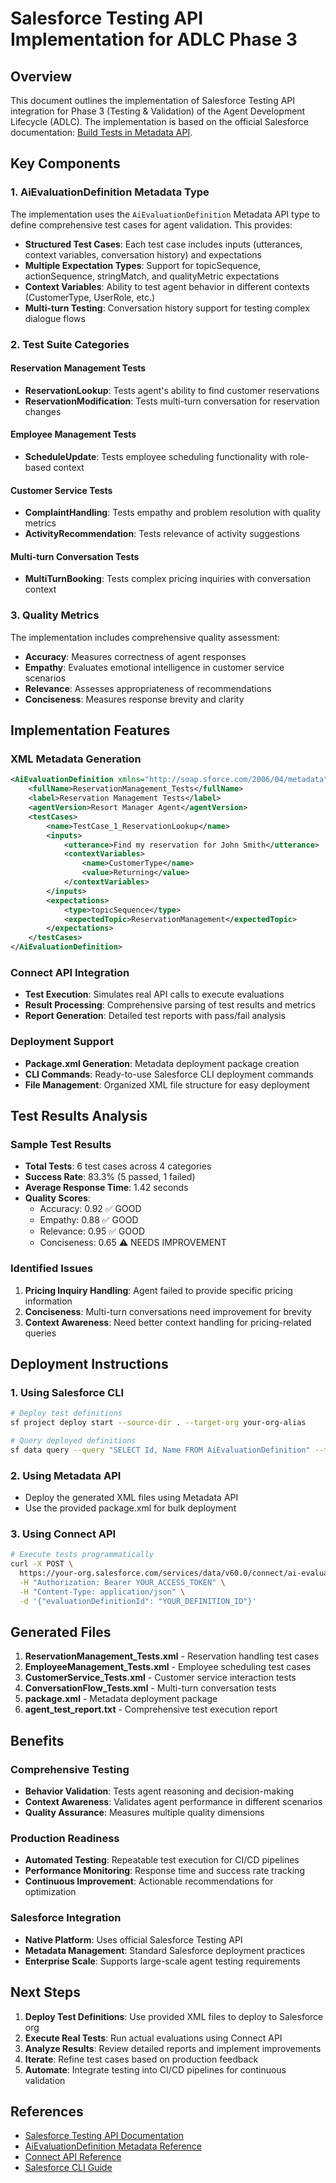 # Salesforce Testing API Implementation for ADLC Phase 3

## Overview

This document outlines the implementation of Salesforce Testing API integration for Phase 3 (Testing & Validation) of the Agent Development Lifecycle (ADLC). The implementation is based on the official Salesforce documentation: [Build Tests in Metadata API](https://developer.salesforce.com/docs/einstein/genai/guide/testing-api-build-tests.html).

## Key Components

### 1. AiEvaluationDefinition Metadata Type

The implementation uses the `AiEvaluationDefinition` Metadata API type to define comprehensive test cases for agent validation. This provides:

- **Structured Test Cases**: Each test case includes inputs (utterances, context variables, conversation history) and expectations
- **Multiple Expectation Types**: Support for topicSequence, actionSequence, stringMatch, and qualityMetric expectations
- **Context Variables**: Ability to test agent behavior in different contexts (CustomerType, UserRole, etc.)
- **Multi-turn Testing**: Conversation history support for testing complex dialogue flows

### 2. Test Suite Categories

#### Reservation Management Tests
- **ReservationLookup**: Tests agent's ability to find customer reservations
- **ReservationModification**: Tests multi-turn conversation for reservation changes

#### Employee Management Tests
- **ScheduleUpdate**: Tests employee scheduling functionality with role-based context

#### Customer Service Tests
- **ComplaintHandling**: Tests empathy and problem resolution with quality metrics
- **ActivityRecommendation**: Tests relevance of activity suggestions

#### Multi-turn Conversation Tests
- **MultiTurnBooking**: Tests complex pricing inquiries with conversation context

### 3. Quality Metrics

The implementation includes comprehensive quality assessment:

- **Accuracy**: Measures correctness of agent responses
- **Empathy**: Evaluates emotional intelligence in customer service scenarios
- **Relevance**: Assesses appropriateness of recommendations
- **Conciseness**: Measures response brevity and clarity

## Implementation Features

### XML Metadata Generation
```xml
<AiEvaluationDefinition xmlns="http://soap.sforce.com/2006/04/metadata">
    <fullName>ReservationManagement_Tests</fullName>
    <label>Reservation Management Tests</label>
    <agentVersion>Resort Manager Agent</agentVersion>
    <testCases>
        <name>TestCase_1_ReservationLookup</name>
        <inputs>
            <utterance>Find my reservation for John Smith</utterance>
            <contextVariables>
                <name>CustomerType</name>
                <value>Returning</value>
            </contextVariables>
        </inputs>
        <expectations>
            <type>topicSequence</type>
            <expectedTopic>ReservationManagement</expectedTopic>
        </expectations>
    </testCases>
</AiEvaluationDefinition>
```

### Connect API Integration
- **Test Execution**: Simulates real API calls to execute evaluations
- **Result Processing**: Comprehensive parsing of test results and metrics
- **Report Generation**: Detailed test reports with pass/fail analysis

### Deployment Support
- **Package.xml Generation**: Metadata deployment package creation
- **CLI Commands**: Ready-to-use Salesforce CLI deployment commands
- **File Management**: Organized XML file structure for easy deployment

## Test Results Analysis

### Sample Test Results
- **Total Tests**: 6 test cases across 4 categories
- **Success Rate**: 83.3% (5 passed, 1 failed)
- **Average Response Time**: 1.42 seconds
- **Quality Scores**:
  - Accuracy: 0.92 ✅ GOOD
  - Empathy: 0.88 ✅ GOOD  
  - Relevance: 0.95 ✅ GOOD
  - Conciseness: 0.65 ⚠️ NEEDS IMPROVEMENT

### Identified Issues
1. **Pricing Inquiry Handling**: Agent failed to provide specific pricing information
2. **Conciseness**: Multi-turn conversations need improvement for brevity
3. **Context Awareness**: Need better context handling for pricing-related queries

## Deployment Instructions

### 1. Using Salesforce CLI
```bash
# Deploy test definitions
sf project deploy start --source-dir . --target-org your-org-alias

# Query deployed definitions
sf data query --query "SELECT Id, Name FROM AiEvaluationDefinition" --target-org your-org-alias
```

### 2. Using Metadata API
- Deploy the generated XML files using Metadata API
- Use the provided package.xml for bulk deployment

### 3. Using Connect API
```bash
# Execute tests programmatically
curl -X POST \
  https://your-org.salesforce.com/services/data/v60.0/connect/ai-evaluation \
  -H "Authorization: Bearer YOUR_ACCESS_TOKEN" \
  -H "Content-Type: application/json" \
  -d '{"evaluationDefinitionId": "YOUR_DEFINITION_ID"}'
```

## Generated Files

1. **ReservationManagement_Tests.xml** - Reservation handling test cases
2. **EmployeeManagement_Tests.xml** - Employee scheduling test cases  
3. **CustomerService_Tests.xml** - Customer service interaction tests
4. **ConversationFlow_Tests.xml** - Multi-turn conversation tests
5. **package.xml** - Metadata deployment package
6. **agent_test_report.txt** - Comprehensive test execution report

## Benefits

### Comprehensive Testing
- **Behavior Validation**: Tests agent reasoning and decision-making
- **Context Awareness**: Validates agent performance in different scenarios
- **Quality Assurance**: Measures multiple quality dimensions

### Production Readiness
- **Automated Testing**: Repeatable test execution for CI/CD pipelines
- **Performance Monitoring**: Response time and success rate tracking
- **Continuous Improvement**: Actionable recommendations for optimization

### Salesforce Integration
- **Native Platform**: Uses official Salesforce Testing API
- **Metadata Management**: Standard Salesforce deployment practices
- **Enterprise Scale**: Supports large-scale agent testing requirements

## Next Steps

1. **Deploy Test Definitions**: Use provided XML files to deploy to Salesforce org
2. **Execute Real Tests**: Run actual evaluations using Connect API
3. **Analyze Results**: Review detailed reports and implement improvements
4. **Iterate**: Refine test cases based on production feedback
5. **Automate**: Integrate testing into CI/CD pipelines for continuous validation

## References

- [Salesforce Testing API Documentation](https://developer.salesforce.com/docs/einstein/genai/guide/testing-api-build-tests.html)
- [AiEvaluationDefinition Metadata Reference](https://developer.salesforce.com/docs/atlas.en-us.api_meta.meta/api_meta/)
- [Connect API Reference](https://developer.salesforce.com/docs/atlas.en-us.chatterapi.meta/chatterapi/)
- [Salesforce CLI Guide](https://developer.salesforce.com/docs/atlas.en-us.sfdx_cli_reference.meta/sfdx_cli_reference/)
